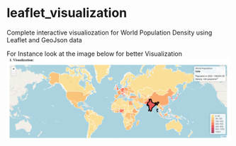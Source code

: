 # leaflet_visualization
Complete interactive visualiozation for World Population Density using Leaflet and GeoJson data

For Instance look at the image below for better Visualization
![Alt-Text](/Screenshot_20221210_032257.png)
